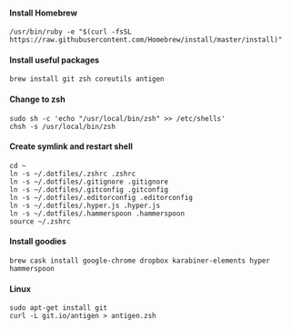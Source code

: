 #### Install Homebrew
```
/usr/bin/ruby -e "$(curl -fsSL https://raw.githubusercontent.com/Homebrew/install/master/install)"
```
#### Install useful packages
```
brew install git zsh coreutils antigen
```
#### Change to zsh
```
sudo sh -c 'echo "/usr/local/bin/zsh" >> /etc/shells'
chsh -s /usr/local/bin/zsh
```
#### Create symlink and restart shell
```
cd ~
ln -s ~/.dotfiles/.zshrc .zshrc
ln -s ~/.dotfiles/.gitignore .gitignore
ln -s ~/.dotfiles/.gitconfig .gitconfig
ln -s ~/.dotfiles/.editorconfig .editorconfig
ln -s ~/.dotfiles/.hyper.js .hyper.js
ln -s ~/.dotfiles/.hammerspoon .hammerspoon
source ~/.zshrc
```
#### Install goodies
```
brew cask install google-chrome dropbox karabiner-elements hyper hammerspoon
```

#### Linux
```
sudo apt-get install git
curl -L git.io/antigen > antigen.zsh
```
